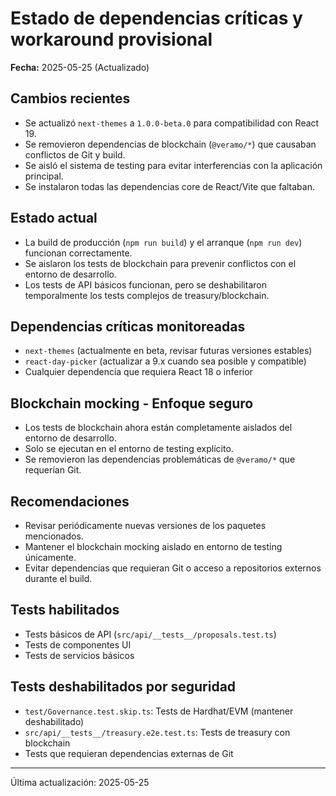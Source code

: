 
# Estado de dependencias críticas y workaround provisional

**Fecha:** 2025-05-25 (Actualizado)

## Cambios recientes
- Se actualizó `next-themes` a `1.0.0-beta.0` para compatibilidad con React 19.
- Se removieron dependencias de blockchain (`@veramo/*`) que causaban conflictos de Git y build.
- Se aisló el sistema de testing para evitar interferencias con la aplicación principal.
- Se instalaron todas las dependencias core de React/Vite que faltaban.

## Estado actual
- La build de producción (`npm run build`) y el arranque (`npm run dev`) funcionan correctamente.
- Se aislaron los tests de blockchain para prevenir conflictos con el entorno de desarrollo.
- Los tests de API básicos funcionan, pero se deshabilitaron temporalmente los tests complejos de treasury/blockchain.

## Dependencias críticas monitoreadas
- `next-themes` (actualmente en beta, revisar futuras versiones estables)
- `react-day-picker` (actualizar a 9.x cuando sea posible y compatible)
- Cualquier dependencia que requiera React 18 o inferior

## Blockchain mocking - Enfoque seguro
- Los tests de blockchain ahora están completamente aislados del entorno de desarrollo.
- Solo se ejecutan en el entorno de testing explícito.
- Se removieron las dependencias problemáticas de `@veramo/*` que requerían Git.

## Recomendaciones
- Revisar periódicamente nuevas versiones de los paquetes mencionados.
- Mantener el blockchain mocking aislado en entorno de testing únicamente.
- Evitar dependencias que requieran Git o acceso a repositorios externos durante el build.

## Tests habilitados
- Tests básicos de API (`src/api/__tests__/proposals.test.ts`)
- Tests de componentes UI
- Tests de servicios básicos

## Tests deshabilitados por seguridad
- `test/Governance.test.skip.ts`: Tests de Hardhat/EVM (mantener deshabilitado)
- `src/api/__tests__/treasury.e2e.test.ts`: Tests de treasury con blockchain
- Tests que requieran dependencias externas de Git

---
Última actualización: 2025-05-25
